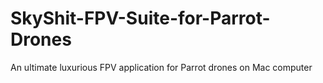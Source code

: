 # SkyShit-FPV-Suite-for-Parrot-Drones
An ultimate luxurious FPV application for Parrot drones on Mac computer
